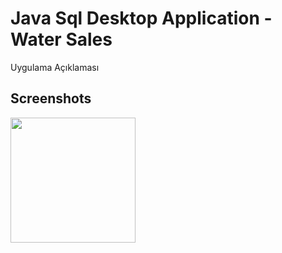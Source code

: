 # Java Sql Desktop Application - Water Sales

Uygulama Açıklaması

## Screenshots

<p>
<a href="https://github.com/oguzkaansari/Water-Sales-App/tree/main/screenshots/2.png" target="_blank">
<img src="https://github.com/oguzkaansari/Water-Sales-App/tree/main/screenshots/2.png" width="200" style="max-width:100%;"></a>
  
  
</p>
